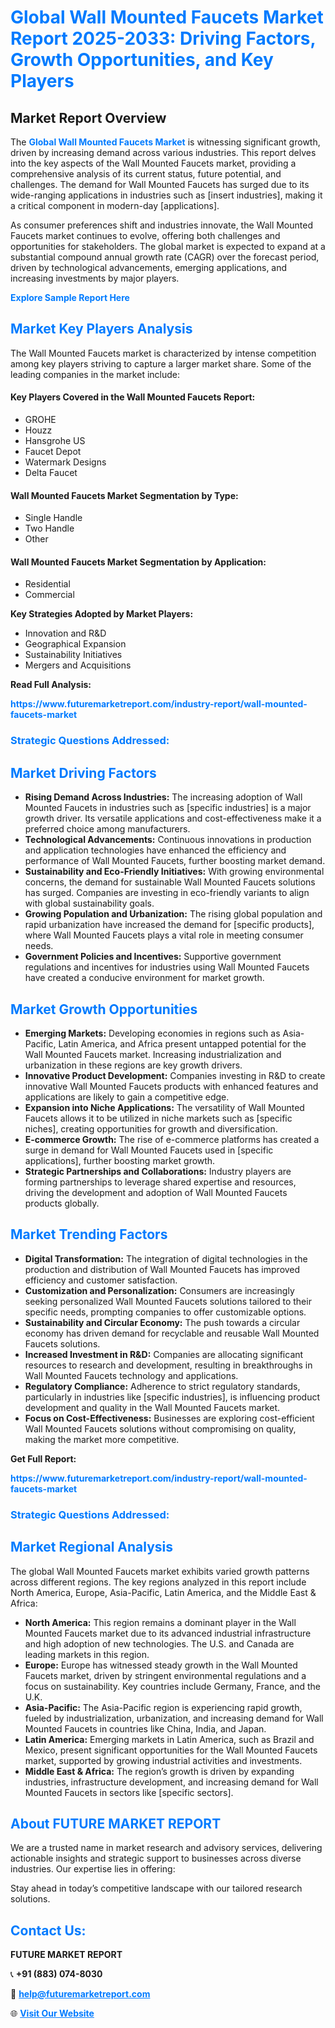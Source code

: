<h1 style="color: #007BFF;">Global Wall Mounted Faucets Market Report 2025-2033: Driving Factors, Growth Opportunities, and Key Players</h1>

<section id="overview">
<h2>Market Report Overview</h2>
<p>The <a href="https://www.futuremarketreport.com/industry-report/wall-mounted-faucets-market" style="color: #007BFF; text-decoration: none;"><strong>Global Wall Mounted Faucets Market</strong></a> is witnessing significant growth, driven by increasing demand across various industries. This report delves into the key aspects of the Wall Mounted Faucets market, providing a comprehensive analysis of its current status, future potential, and challenges. The demand for Wall Mounted Faucets has surged due to its wide-ranging applications in industries such as [insert industries], making it a critical component in modern-day [applications].</p>
<p>As consumer preferences shift and industries innovate, the Wall Mounted Faucets market continues to evolve, offering both challenges and opportunities for stakeholders. The global market is expected to expand at a substantial compound annual growth rate (CAGR) over the forecast period, driven by technological advancements, emerging applications, and increasing investments by major players.</p>
</section>

<section id="overview">
<p><a href="https://www.futuremarketreport.com/request-sample/reportId=90470" style="color: #007BFF; text-decoration: none;"><strong>Explore Sample Report Here</strong></a></p>
</section>

<section id="key-players">
<h2 style="color: #007BFF;">Market Key Players Analysis</h2>
<p>The Wall Mounted Faucets market is characterized by intense competition among key players striving to capture a larger market share. Some of the leading companies in the market include:</p>
<h4>Key Players Covered in the Wall Mounted Faucets Report:</h4>
<ul><li>GROHE</li><li>Houzz</li><li>Hansgrohe US</li><li>Faucet Depot</li><li>Watermark Designs</li><li>Delta Faucet</li></ul>
<h4>Wall Mounted Faucets Market Segmentation by Type:</h4>
<ul><li>Single Handle</li><li>Two Handle</li><li>Other</li></ul>

<h4>Wall Mounted Faucets Market Segmentation by Application:</h4>
<ul><li>Residential</li><li>Commercial</li></ul>
<p><strong>Key Strategies Adopted by Market Players:</strong></p>
<ul>
<li>Innovation and R&D</li>
<li>Geographical Expansion</li>
<li>Sustainability Initiatives</li>
<li>Mergers and Acquisitions</li>
</ul>
</section>

<section>
<p><strong>Read Full Analysis: </strong></p><a href="https://www.futuremarketreport.com/industry-report/wall-mounted-faucets-market" style="color: #007BFF; text-decoration: none;"><strong>https://www.futuremarketreport.com/industry-report/wall-mounted-faucets-market</strong></a>
<h3 style="color: #007BFF;">Strategic Questions Addressed:</h3>
</section>

<section id="driving-factors">
<h2 style="color: #007BFF;">Market Driving Factors</h2>
<ul>
<li><strong>Rising Demand Across Industries:</strong> The increasing adoption of Wall Mounted Faucets in industries such as [specific industries] is a major growth driver. Its versatile applications and cost-effectiveness make it a preferred choice among manufacturers.</li>
<li><strong>Technological Advancements:</strong> Continuous innovations in production and application technologies have enhanced the efficiency and performance of Wall Mounted Faucets, further boosting market demand.</li>
<li><strong>Sustainability and Eco-Friendly Initiatives:</strong> With growing environmental concerns, the demand for sustainable Wall Mounted Faucets solutions has surged. Companies are investing in eco-friendly variants to align with global sustainability goals.</li>
<li><strong>Growing Population and Urbanization:</strong> The rising global population and rapid urbanization have increased the demand for [specific products], where Wall Mounted Faucets plays a vital role in meeting consumer needs.</li>
<li><strong>Government Policies and Incentives:</strong> Supportive government regulations and incentives for industries using Wall Mounted Faucets have created a conducive environment for market growth.</li>
</ul>
</section>

<section id="growth-opportunities">
<h2 style="color: #007BFF;">Market Growth Opportunities</h2>
<ul>
<li><strong>Emerging Markets:</strong> Developing economies in regions such as Asia-Pacific, Latin America, and Africa present untapped potential for the Wall Mounted Faucets market. Increasing industrialization and urbanization in these regions are key growth drivers.</li>
<li><strong>Innovative Product Development:</strong> Companies investing in R&D to create innovative Wall Mounted Faucets products with enhanced features and applications are likely to gain a competitive edge.</li>
<li><strong>Expansion into Niche Applications:</strong> The versatility of Wall Mounted Faucets allows it to be utilized in niche markets such as [specific niches], creating opportunities for growth and diversification.</li>
<li><strong>E-commerce Growth:</strong> The rise of e-commerce platforms has created a surge in demand for Wall Mounted Faucets used in [specific applications], further boosting market growth.</li>
<li><strong>Strategic Partnerships and Collaborations:</strong> Industry players are forming partnerships to leverage shared expertise and resources, driving the development and adoption of Wall Mounted Faucets products globally.</li>
</ul>
</section>

<section id="trending-factors">
<h2 style="color: #007BFF;">Market Trending Factors</h2>
<ul>
<li><strong>Digital Transformation:</strong> The integration of digital technologies in the production and distribution of Wall Mounted Faucets has improved efficiency and customer satisfaction.</li>
<li><strong>Customization and Personalization:</strong> Consumers are increasingly seeking personalized Wall Mounted Faucets solutions tailored to their specific needs, prompting companies to offer customizable options.</li>
<li><strong>Sustainability and Circular Economy:</strong> The push towards a circular economy has driven demand for recyclable and reusable Wall Mounted Faucets solutions.</li>
<li><strong>Increased Investment in R&D:</strong> Companies are allocating significant resources to research and development, resulting in breakthroughs in Wall Mounted Faucets technology and applications.</li>
<li><strong>Regulatory Compliance:</strong> Adherence to strict regulatory standards, particularly in industries like [specific industries], is influencing product development and quality in the Wall Mounted Faucets market.</li>
<li><strong>Focus on Cost-Effectiveness:</strong> Businesses are exploring cost-efficient Wall Mounted Faucets solutions without compromising on quality, making the market more competitive.</li>
</ul>
</section>

<section>
<p><strong>Get Full Report: </strong></p><a href="https://www.futuremarketreport.com/industry-report/wall-mounted-faucets-market" style="color: #007BFF; text-decoration: none;"><strong>https://www.futuremarketreport.com/industry-report/wall-mounted-faucets-market</strong></a>
<h3 style="color: #007BFF;">Strategic Questions Addressed:</h3>
</section>


<section id="regional-analysis">
<h2 style="color: #007BFF;">Market Regional Analysis</h2>
<p>The global Wall Mounted Faucets market exhibits varied growth patterns across different regions. The key regions analyzed in this report include North America, Europe, Asia-Pacific, Latin America, and the Middle East & Africa:</p>
<ul>
<li><strong>North America:</strong> This region remains a dominant player in the Wall Mounted Faucets market due to its advanced industrial infrastructure and high adoption of new technologies. The U.S. and Canada are leading markets in this region.</li>
<li><strong>Europe:</strong> Europe has witnessed steady growth in the Wall Mounted Faucets market, driven by stringent environmental regulations and a focus on sustainability. Key countries include Germany, France, and the U.K.</li>
<li><strong>Asia-Pacific:</strong> The Asia-Pacific region is experiencing rapid growth, fueled by industrialization, urbanization, and increasing demand for Wall Mounted Faucets in countries like China, India, and Japan.</li>
<li><strong>Latin America:</strong> Emerging markets in Latin America, such as Brazil and Mexico, present significant opportunities for the Wall Mounted Faucets market, supported by growing industrial activities and investments.</li>
<li><strong>Middle East & Africa:</strong> The region’s growth is driven by expanding industries, infrastructure development, and increasing demand for Wall Mounted Faucets in sectors like [specific sectors].</li>
</ul>
</section>

<footer>
<h2 style="color: #007BFF;">About FUTURE MARKET REPORT</h2>
<p>We are a trusted name in market research and advisory services, delivering actionable insights and strategic support to businesses across diverse industries. Our expertise lies in offering:</p>

<p>Stay ahead in today’s competitive landscape with our tailored research solutions.</p>

<h2 style="color: #007BFF;">Contact Us:</h2>
<p><strong>FUTURE MARKET REPORT</strong></p>
<p>📞 <strong>+91 (883) 074-8030</strong></p>
<p>📧 <strong><a href="mailto:help@futuremarketreport.com" style="color: #007BFF;">help@futuremarketreport.com</a></strong></p>
<p>🌐 <strong><a href="https://www.futuremarketreport.com/" style="color: #007BFF;">Visit Our Website</a></strong></p>
</footer>